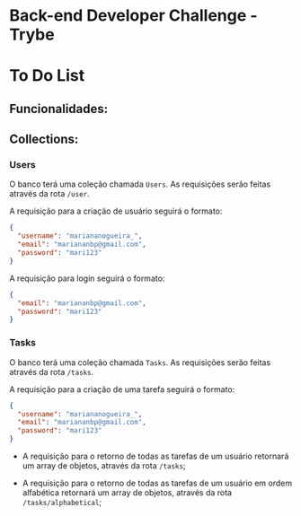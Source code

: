 # Back-end Developer Challenge - Trybe
# To Do List

## Funcionalidades:

## Collections:

### Users

O banco terá uma coleção chamada `Users`.
As requisições serão feitas através da rota `/user`.

A requisição para a criação de usuário seguirá o formato:

```json
{
  "username": "mariananogueira_",
  "email": "mariananbp@gmail.com",
  "password": "mari123"
}
```

A requisição para login seguirá o formato:

```json
{
  "email": "mariananbp@gmail.com",
  "password": "mari123"
}
```

### Tasks

O banco terá uma coleção chamada `Tasks`.
As requisições serão feitas através da rota `/tasks`.

A requisição para a criação de uma tarefa seguirá o formato:

```json
{
  "username": "mariananogueira_",
  "email": "mariananbp@gmail.com",
  "password": "mari123"
}
```

- A requisição para o retorno de todas as tarefas de um usuário retornará um array de objetos, através da rota `/tasks`;

- A requisição para o retorno de todas as tarefas de um usuário em ordem alfabética retornará um array de objetos, através da rota `/tasks/alphabetical`;